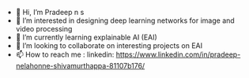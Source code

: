 - 👋 Hi, I’m Pradeep n s
- 👀 I’m interested in designing deep learning networks for image and video processing
- 🌱 I’m currently learning explainable AI (EAI)
- 💞️ I’m looking to collaborate on interesting projects on EAI
- 📫 How to reach me : linkedin: https://www.linkedin.com/in/pradeep-nelahonne-shivamurthappa-81107b176/

<!---
pradeepnspl/pradeepnspl is a ✨ special ✨ repository because its `README.md` (this file) appears on your GitHub profile.
You can click the Preview link to take a look at your changes.
--->
